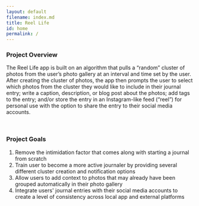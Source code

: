 ```yaml
---
layout: default
filename: index.md
title: Reel Life
id: home
permalink: /
---
```


### Project Overview
The Reel Life app is built on an algorithm that pulls a “random” cluster of photos from the user’s photo gallery at an interval and time set by the user. After creating the cluster of photos, the app then prompts the user to select which photos from the cluster they would like to include in their journal entry; write a caption, description, or blog post about the photos; add tags to the entry; and/or store the entry in an Instagram-like feed (“reel”) for personal use with the option to share the entry to their social media accounts. 

<br/>

### Project Goals
   1. Remove the intimidation factor that comes along with starting a journal from scratch
   2. Train user to become a more active journaler by providing several different cluster creation and notification options
   3. Allow users to add context to photos that may already have been grouped automatically in their photo gallery  
   4. Integrate users' journal entries with their social media accounts to create a level of consistency across local app and external platforms  



